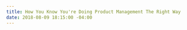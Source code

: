 ```yaml
---
title: How You Know You're Doing Product Management The Right Way
date: 2018-08-09 18:15:00 -04:00
---
```



